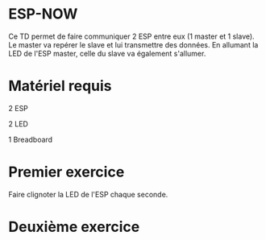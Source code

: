 # ESP-NOW
Ce TD permet de faire communiquer 2 ESP entre eux (1 master et 1 slave). Le master va repérer le slave et lui transmettre des données. En allumant la LED de l'ESP master, celle du slave va également s'allumer.
# Matériel requis
2 ESP

2 LED

1 Breadboard
# Premier exercice
Faire clignoter la LED de l'ESP chaque seconde.
# Deuxième exercice
